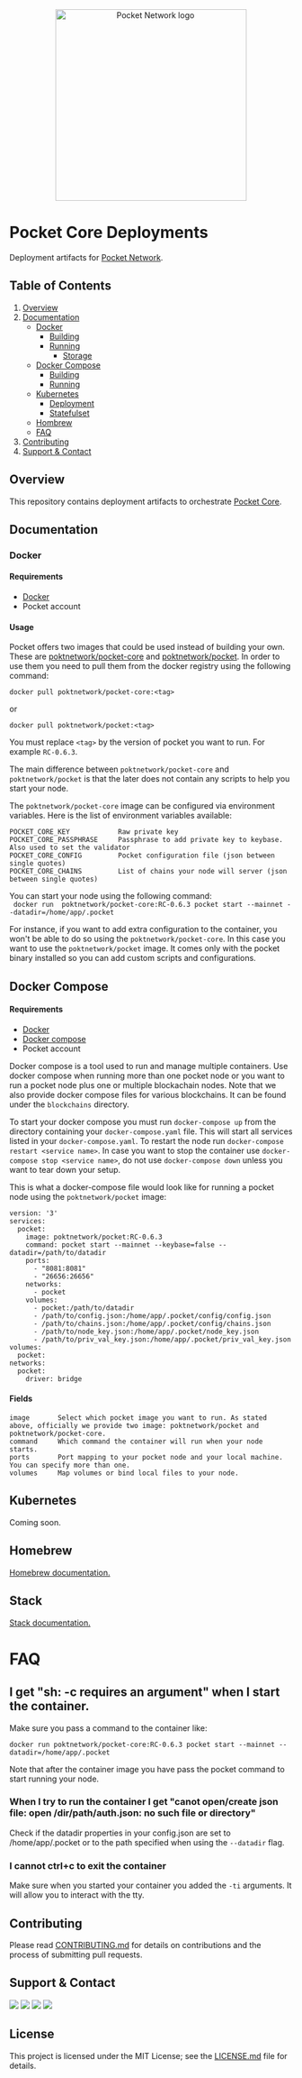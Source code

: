 
<div align="center">
  <a href="https://www.pokt.network">
    <img src="https://user-images.githubusercontent.com/16605170/74199287-94f17680-4c18-11ea-9de2-b094fab91431.png" alt="Pocket Network logo" width="340"/>
  </a>
</div>

# Pocket Core Deployments

Deployment artifacts for [Pocket Network](https://pokt.network/).

## Table of Contents
1. [Overview](#Overview)
2. [Documentation](#Documentation)
    - [Docker](#docker)
        - [Building](#docker-build)
        - [Running](#docker-run)
            - [Storage](#docker-run-volume)
    - [Docker Compose](#compose)
        - [Building](#compose-build)
        - [Running](#compose-run)
    - [Kubernetes](#k8s)
        - [Deployment](#k8s-deployment)
        - [Statefulset](#k8s-statefulset)
    - [Hombrew](#homebrew)
    - [FAQ](#faq)
3. [Contributing](#contributing)
4. [Support & Contact](#support)



## Overview

This repository contains deployment artifacts to orchestrate [Pocket Core](https://github.com/pokt-network/pocket-core).

## <b>Documentation</b>

### <b>Docker<a name="docker"></a></b>
#### <b>Requirements</b>
- [Docker](https://docker.com/)
- Pocket account

#### <b>Usage</b>
Pocket offers two images that could be used instead of building your own. These are [poktnetwork/pocket-core](https://hub.docker.com/r/poktnetwork/pocket-core/tags?page=1&ordering=last_updated) and [poktnetwork/pocket](https://hub.docker.com/r/poktnetwork/pocket/tags?page=1&ordering=last_updated). In order to use them you need to pull them from the docker registry using the following command:
```
docker pull poktnetwork/pocket-core:<tag>
```
or
```
docker pull poktnetwork/pocket:<tag>
```
You must replace `<tag>` by the version of pocket you want to run. For example `RC-0.6.3`.

The main difference between `poktnetwork/pocket-core` and `poktnetwork/pocket` is that the later does not contain any scripts to help you start your node.  

The `poktnetwork/pocket-core` image can be configured via environment variables. Here is the list of environment variables available:
```
POCKET_CORE_KEY            Raw private key             
POCKET_CORE_PASSPHRASE     Passphrase to add private key to keybase. Also used to set the validator 
POCKET_CORE_CONFIG         Pocket configuration file (json between single quotes)
POCKET_CORE_CHAINS         List of chains your node will server (json between single quotes)
```

You can start your node using the following command:  
`
docker run  poktnetwork/pocket-core:RC-0.6.3 pocket start --mainnet --datadir=/home/app/.pocket`

For instance, if you want to add extra configuration to the container, you won't be able to do so using the `poktnetwork/pocket-core`. In this case you want to use the `poktnetwork/pocket` image. It comes only with the pocket binary installed so you can add custom scripts and configurations.

## <b>Docker Compose<a name="compose"></b></a>

#### <b>Requirements</b>
- [Docker](https://docker.com/)
- [Docker compose](https://docs.docker.com/compose/)
- Pocket account

Docker compose is a tool used to run and manage multiple containers. Use docker compose when running more than one pocket node or you want to run a pocket node plus one or multiple blockachain nodes. Note that we also provide docker compose files for various blockchains. It can be found under the `blockchains` directory.

To start your docker compose you must run `docker-compose up` from the directory containing your `docker-compose.yaml` file. This will start all services listed in your `docker-compose.yaml`. To restart the node run `docker-compose restart <service name>`. In case you want to stop the container use `docker-compose stop <service name>`, do not use `docker-compose down` unless you want to tear down your setup.

This is what a docker-compose file would look like for running a pocket node using the `poktnetwork/pocket` image:

```
version: '3'
services:
  pocket:
    image: poktnetwork/pocket:RC-0.6.3
    command: pocket start --mainnet --keybase=false --datadir=/path/to/datadir
    ports:
      - "8081:8081"
      - "26656:26656"
    networks:
      - pocket
    volumes:
      - pocket:/path/to/datadir
      - /path/to/config.json:/home/app/.pocket/config/config.json
      - /path/to/chains.json:/home/app/.pocket/config/chains.json
      - /path/to/node_key.json:/home/app/.pocket/node_key.json
      - /path/to/priv_val_key.json:/home/app/.pocket/priv_val_key.json
volumes:
  pocket:
networks:
  pocket:
    driver: bridge
```

#### Fields

```
image       Select which pocket image you want to run. As stated above, officially we provide two image: poktnetwork/pocket and poktnetwork/pocket-core. 
command     Which command the container will run when your node starts.
ports       Port mapping to your pocket node and your local machine. You can specify more than one.
volumes     Map volumes or bind local files to your node.
```

## <b>Kubernetes<a name="k8s"></b></a>
Coming soon.

## <b>Homebrew<a name="homebrew"></b></a>

[Homebrew documentation.](https://github.com/pokt-network/homebrew-pocket-core)

## <b>Stack<a name="stack"></b></a>
[Stack documentation.](/stacks/pocket-validator)

# FAQ<a name="faq"></a>
## I get "sh: -c requires an argument" when I start the container.
Make sure you pass a command to the container like: 
```
docker run poktnetwork/pocket-core:RC-0.6.3 pocket start --mainnet --datadir=/home/app/.pocket
```
Note that after the container image you have pass the pocket command to start running your node.

### When I try to run the container I get "canot open/create json file: open /dir/path/auth.json: no such file or directory"
Check if the datadir properties in your config.json are set to /home/app/.pocket or to the path specified when using the `--datadir` flag.

### I cannot ctrl+c to exit the container
Make sure when you started your container you added the `-ti` arguments. It will allow you to interact with the tty.



## Contributing<a name="contributing"></a>

Please read [CONTRIBUTING.md](https://github.com/pokt-network/pocket-core/blob/master/README.md) for details on contributions and the process of submitting pull requests.

## Support & Contact<a name="support"></a>

<div>
  <a  href="https://twitter.com/poktnetwork" ><img src="https://img.shields.io/twitter/url/http/shields.io.svg?style=social"></a>
  <a href="https://t.me/POKTnetwork"><img src="https://img.shields.io/badge/Telegram-blue.svg"></a>
  <a href="https://www.facebook.com/POKTnetwork" ><img src="https://img.shields.io/badge/Facebook-red.svg"></a>
  <a href="https://research.pokt.network"><img src="https://img.shields.io/discourse/https/research.pokt.network/posts.svg"></a>
</div>

## License

This project is licensed under the MIT License; see the [LICENSE.md](LICENSE.md) file for details.
